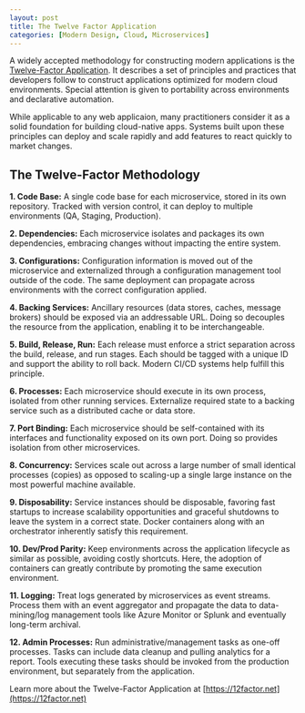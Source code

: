 ```yaml
---
layout: post
title: The Twelve Factor Application
categories: [Modern Design, Cloud, Microservices]
---
```


A widely accepted methodology for constructing modern applications is the [Twelve-Factor Application](https://12factor.net). It describes a set of principles and practices that developers follow to construct applications optimized for modern cloud environments. Special attention is given to portability across environments and declarative automation.

While applicable to any web applicaion, many practitioners consider it as a solid foundation for building cloud-native apps. Systems built upon these principles can deploy and scale rapidly and add features to react quickly to market changes.

## The Twelve-Factor Methodology

**1. Code Base:** A single code base for each microservice, stored in its own repository. Tracked with version control, it can deploy to multiple environments (QA, Staging, Production). 

**2. Dependencies:** Each microservice isolates and packages its own dependencies, embracing changes without impacting the entire system.

**3. Configurations:** Configuration information is moved out of the microservice and externalized through a configuration management tool outside of the code. The same deployment can propagate across environments with the correct configuration applied.

**4. Backing Services:** Ancillary resources (data stores, caches, message brokers) should be exposed via an addressable URL. Doing so decouples the resource from the application, enabling it to be interchangeable.

**5. Build, Release, Run:** Each release must enforce a strict separation across the build, release, and run stages. Each should be tagged with a unique ID and support the ability to roll back. Modern CI/CD systems help fulfill this principle. 

**6. Processes:** Each microservice should execute in its own process, isolated from other running services. Externalize required state to a backing service such as a distributed cache or data store.

**7. Port Binding:** Each microservice should be self-contained with its interfaces and functionality exposed on its own port. Doing so provides isolation from other microservices.

**8. Concurrency:** Services scale out across a large number of small identical processes (copies) as opposed to scaling-up a single large instance on the most powerful machine available.

**9. Disposability:** Service instances should be disposable, favoring fast startups to increase scalability opportunities and graceful shutdowns to leave the system in a correct state. Docker containers along with an orchestrator inherently satisfy this requirement.

**10. Dev/Prod Parity:** Keep environments across the application lifecycle as similar as possible, avoiding costly shortcuts. Here, the adoption of containers can greatly contribute by promoting the same execution environment.

**11. Logging:** Treat logs generated by microservices as event streams. Process them with an event aggregator and propagate the data to data-mining/log management tools like Azure Monitor or Splunk and eventually long-term archival.

**12. Admin Processes:** Run administrative/management tasks as one-off processes. Tasks can include data cleanup and pulling analytics for a report. Tools executing these tasks should be invoked from the production environment, but separately from the application.

Learn more about the Twelve-Factor Application at [https://12factor.net](https://12factor.net)






